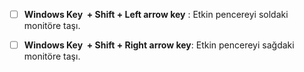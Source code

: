 - [ ]   **Windows Key  + Shift + Left arrow key** :  Etkin pencereyi soldaki monitöre taşı.
- [ ]  **Windows Key  + Shift + Right arrow key**:  Etkin pencereyi sağdaki monitöre taşı.

 